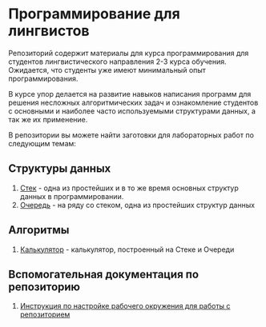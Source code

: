 # Программирование для лингвистов

Репозиторий содержит материалы для курса программирования для студентов лингвистического направления 2-3 курса обучения.
Ожидается, что студенты уже имеют минимальный опыт программирования.

В курсе упор делается на развитие навыков написания программ для решения несложных алгоритмических задач и ознакомление 
студентов с основными и наиболее часто используемыми структурами данных, а так же их применение.

В репозитории вы можете найти заготовки для лабораторных работ по следующим темам:

## Структуры данных
1. [Стек](./data_structures/stack/README.md) - одна из простейших и в то же время основных структур данных в программировании.
2. [Очередь](./data_structures/queue_/README.md) - на ряду со стеком, одна из простейших структур данных

## Алгоритмы
1. [Калькулятор](./algorithms/calculator/README.md) - калькулятор, построенный на Стеке и Очереди


## Вспомогательная документация по репозиторию
1. [Инструкция по настройке рабочего окружения для работы с репозиторием](./docs/setup_env.md)
